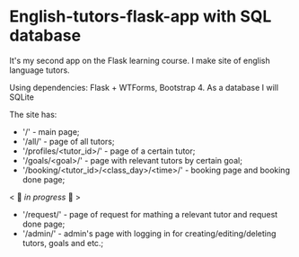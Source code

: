 # English-tutors-flask-app with SQL database

It's my second app on the Flask learning course. I make site of english language tutors.

Using dependencies: Flask + WTForms, Bootstrap 4. As a database I will SQLite

The site has:
* '/' - main page;
* '/all/' - page of all tutors;
* '/profiles/<tutor_id>/' - page of a certain tutor;
* '/goals/\<goal>/' - page with relevant tutors by certain goal;
* '/booking/<tutor_id>/<class_day>/\<time>/' - booking page and booking done page;

< 🔻 *in progress* 🔻 >
* '/request/' - page of request for mathing a relevant tutor and request done page;
* '/admin/' - admin's page with logging in for creating/editing/deleting tutors, goals and etc.;
